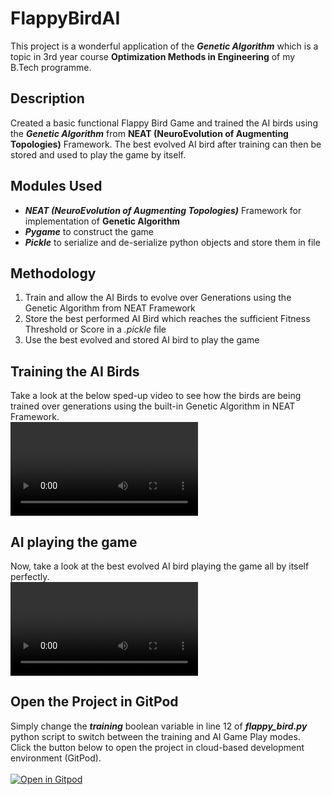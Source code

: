 # FlappyBirdAI
This project is a wonderful application of the ***Genetic Algorithm*** which is a topic in 3rd year course **Optimization Methods in Engineering** of my B.Tech programme.
<br/>

## Description
Created a basic functional Flappy Bird Game and trained the AI birds using the ***Genetic Algorithm*** from **NEAT (NeuroEvolution of Augmenting Topologies)** Framework.
The best evolved AI bird after training can then be stored and used to play the game by itself.
<br/>

## Modules Used
* ***NEAT (NeuroEvolution of Augmenting Topologies)*** Framework for implementation of **Genetic Algorithm**
* ***Pygame*** to construct the game
* ***Pickle*** to serialize and de-serialize python objects and store them in file

## Methodology
1. Train and allow the AI Birds to evolve over Generations using the Genetic Algorithm from NEAT Framework
2. Store the best performed AI Bird which reaches the sufficient Fitness Threshold or Score in a *.pickle* file
3. Use the best evolved and stored AI bird to play the game

## Training the AI Birds
Take a look at the below sped-up video to see how the birds are being trained over generations using the built-in Genetic Algorithm in NEAT Framework.<br/>
<video src="https://user-images.githubusercontent.com/75234723/169683424-ffd7a329-0870-4328-8289-30d56f5b426d.mp4">
<br/>

## AI playing the game
Now, take a look at the best evolved AI bird playing the game all by itself perfectly.<br/>
<video src="https://user-images.githubusercontent.com/75234723/169685656-3e8d9e86-fc4c-458b-9003-37fea9ebcab2.mp4">
<br/>

## Open the Project in GitPod
Simply change the  ***training***  boolean variable in line 12 of  ***flappy_bird.py***  python script to switch between the training and AI Game Play modes.<br/>
Click the button below to open the project in cloud-based development environment (GitPod).<br/><br/>
[![Open in Gitpod](https://gitpod.io/button/open-in-gitpod.svg)](https://gitpod.io/#https://github.com/SaiPrakashGit/FlappyBirdAI/blob/main/flappy_bird.py)<br/>
